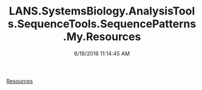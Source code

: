 ﻿---
title: LANS.SystemsBiology.AnalysisTools.SequenceTools.SequencePatterns.My.Resources
date: 6/19/2016 11:14:45 AM
---

[Resources](T-LANS.SystemsBiology.AnalysisTools.SequenceTools.SequencePatterns.My.Resources.Resources.html)
